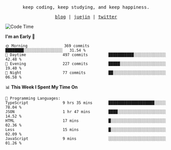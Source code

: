 <p align="center">
  <samp>
    <span>keep coding, keep studying, and keep happiness.</span>
  </samp>
</p>

<p align="center">
  <samp>
    <a href="https://deweyou.me">blog</a>  |
    <a href="https://juejin.cn/user/4309700183594366">juejin</a> |
    <a href="https://twitter.com/ouduidui">twitter</a>
  </samp>
</p>

<!--START_SECTION:waka-->
![Code Time](http://img.shields.io/badge/Code%20Time-5%2C411%20hrs%2042%20mins-blue)

**I'm an Early 🐤** 

```text
🌞 Morning                369 commits         ████████░░░░░░░░░░░░░░░░░   31.54 % 
🌆 Daytime                497 commits         ███████████░░░░░░░░░░░░░░   42.48 % 
🌃 Evening                227 commits         █████░░░░░░░░░░░░░░░░░░░░   19.40 % 
🌙 Night                  77 commits          ██░░░░░░░░░░░░░░░░░░░░░░░   06.58 % 
```


📊 **This Week I Spent My Time On** 

```text
💬 Programming Languages: 
TypeScript               9 hrs 35 mins       ████████████████████░░░░░   78.04 % 
JSON                     1 hr 47 mins        ████░░░░░░░░░░░░░░░░░░░░░   14.52 % 
HTML                     17 mins             █░░░░░░░░░░░░░░░░░░░░░░░░   02.36 % 
Less                     15 mins             █░░░░░░░░░░░░░░░░░░░░░░░░   02.09 % 
JavaScript               9 mins              ░░░░░░░░░░░░░░░░░░░░░░░░░   01.26 % 
```


<!--END_SECTION:waka-->

